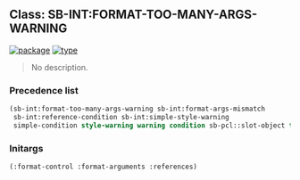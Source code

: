 ## Class: SB-INT:FORMAT-TOO-MANY-ARGS-WARNING
[![package](https://img.shields.io/badge/Package-SB--INT-5f9ea0.svg?style=social&colorA=999999)](../) [![type](https://img.shields.io/badge/Type-Class-5f9ea0.svg?style=social&colorA=999999)](../#class) 

> No description.

### Precedence list
```cl
(sb-int:format-too-many-args-warning sb-int:format-args-mismatch
 sb-int:reference-condition sb-int:simple-style-warning
 simple-condition style-warning warning condition sb-pcl::slot-object t)
```
### Initargs
```cl
(:format-control :format-arguments :references)
```

